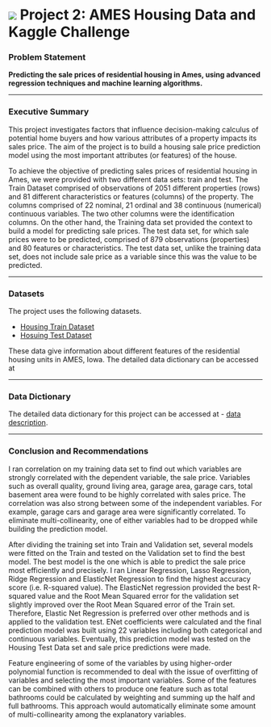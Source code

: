 # ![](https://ga-dash.s3.amazonaws.com/production/assets/logo-9f88ae6c9c3871690e33280fcf557f33.png) Project 2: AMES Housing Data and Kaggle Challenge

### Problem Statement 


**Predicting the sale prices of residential housing in Ames, using advanced regression techniques and machine learning algorithms.**

---

### Executive Summary


This project investigates factors that influence decision-making calculus of potential home buyers and how various attributes of a property impacts its sales price. The aim of the project is to build a housing sale price prediction model using the most important attributes (or features) of the house. 

To achieve the objective of predicting sales prices of residential housing in Ames, we were provided with two different data sets: train and test. The Train Dataset comprised of observations of 2051 different properties (rows) and 81 different characteristics or features (columns) of the property. The columns comprised of 22 nominal, 21 ordinal and 38 continuous (numerical) continuous
variables. The two other columns were the identification columns. On the other hand, the Training data set provided the context to build a model for predicting sale prices. The test data set, for which sale prices were to be predicted, comprised of 879 observations (properties) and 80 features or characteristics. The test data set, unlike the training data set, does not include sale price as a variable since this was the value to be predicted.

---

### Datasets 


The project uses the following datasets. 

- [Housing Train Dataset](./datasets/train.csv)
- [Hosuing Test Dataset](./datasets/test.csv)

These data give information about different features of the residential housing units in AMES, Iowa. The detailed data dictionary can be accessed at 

---

### Data Dictionary

The detailed data dictionary for this project can be accessed at - 
[data description](http://jse.amstat.org/v19n3/decock/DataDocumentation.txt).

---

### Conclusion and Recommendations

I ran correlation on my training data set to find out which variables are strongly correlated with the dependent variable, the sale price. Variables such as overall quality, ground living area, garage area, garage cars, total basement area were found to be highly correlated with sales price. The correlation was also strong between some of the independent variables. For example, garage
cars and garage area were significantly correlated. To eliminate multi-collinearity, one of either variables had to be dropped while building the prediction model.

After dividing the training set into Train and Validation set, several models were fitted on the Train and tested on the Validation set to find the best model. The best model is the one which is able to predict the sale price most efficiently and precisely. I ran Linear Regression, Lasso Regression, Ridge Regression and ElasticNet Regression to find the highest accuracy score (i.e. R-squared value). The ElasticNet regression provided the best R-squared value and the Root Mean Squared error for the validation set slightly improved over the Root Mean Squared error of the Train set. Therefore, Elastic Net Regression is preferred over other methods and is applied to the validation test. ENet coefficients were calculated and the final prediction model was built using 22 variables including both categorical and continuous variables. Eventually, this prediction model was tested on the Housing Test Data set and sale price predictions were made. 

Feature engineering of some of the variables by using higher-order polynomial function is recommended to deal with the issue of overfitting of variables and selecting the most important variables. Some of the features can be combined with others to produce one feature such as total bathrooms could be calculated by weighting and summing up the half and full bathrooms. This approach would automatically eliminate some amount of multi-collinearity among the explanatory variables. 
